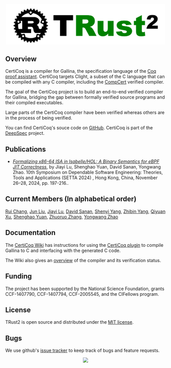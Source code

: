 <p align="center">
<img src="trust2logo.png" alt="TRust" width="500px"/>
</p>

## Overview

CertiCoq is a compiler for Gallina, the specification language of the [Coq proof assistant](https://coq.inria.fr/refman/index.html). CertiCoq targets Clight, a subset of the C language that can be compiled with any C compiler, including the [CompCert](http://compcert.org) verified compiler.

The goal of the CertiCoq project is to build an end-to-end verified compiler for Gallina, bridging the gap between formally verified source programs and their compiled executables.  

Large parts of the CertiCoq compiler have been verified whereas others are in the process of being verified.

You can find CertiCoq's souce code on [GitHub](https://github.com/CertiCoq/certicoq). CertiCoq is part of the [DeepSpec](https://deepspec.org) project.

## Publications 

- *[Formalizing x86-64 ISA in Isabelle/HOL: A Binary Semantics for eBPF JIT Correctness](https://link.springer.com/chapter/10.1007/978-981-96-0602-3_11)*, by Jiayi Lu, Shenghao Yuan, David Sanan, Yongwang Zhao. 10th Symposium on Dependable Software Engineering: Theories, Tools and Applications (SETTA 2024) , Hong Kong, China, November 26–28, 2024, pp. 197-216..


## Current Members (In alphabetical order)

[Rui Chang](https://person.zju.edu.cn/changrui), [Jun Liu](), [Jiayi Lu](), [David Sanan](https://davidsanan.github.io/), [Shenyi Yang](), [Zhibin Yang](), [Qiyuan Xu](), [Shenghao Yuan](https://shenghaoyuan.github.io/), [Zhuoruo Zhang](), [Yongwang Zhao](https://lvpgroup.github.io/)


## Documentation

The [CertiCoq Wiki](https://github.com/PrincetonUniversity/certicoq/wiki) has instructions for using the [CertiCoq plugin](https://github.com/PrincetonUniversity/certicoq/wiki/The-CertiCoq-plugin) to compile Gallina to C and interfacing with the generated C code.

The Wiki also gives an [overview](https://github.com/PrincetonUniversity/certicoq/wiki/The-CertiCoq-pipeline) of the compiler and its verification status. 


## Funding

The project has been supported by the National Science Foundation, grants CCF-1407790,  CCF-1407794,  CCF-2005545, and the CIFellows program.


## License 

TRust2 is open source and distributed under the [MIT license](LICENSE.md).

## Bugs 

We use github's [issue tracker](https://github.com/PrincetonUniversity/certicoq/issues) to keep track of bugs and feature requests.

<p align="center">
<a href="https://clustrmaps.com/site/1c34d" title="Visit tracker"><img src="//www.clustrmaps.com/map_v2.png?d=TTJIp2Z710NHOwDUNesA6uMqU3dX8kAJiL7b36c4rK0&cl=ffffff"></a>
</p>
